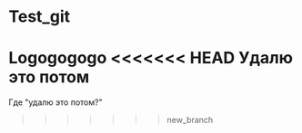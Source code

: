 # Test_git
Logogogogo
<<<<<<< HEAD
Удалю это потом
=======
Где "удалю это потом?"
>>>>>>> new_branch
